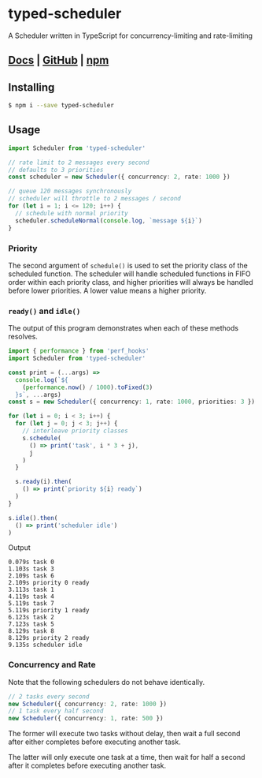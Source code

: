 # typed-scheduler
A Scheduler written in TypeScript for concurrency-limiting and rate-limiting

## [Docs][1] | [GitHub][2] | [npm][3]

[1]: https://patrickroberts.github.io/typed-scheduler
[2]: https://github.com/patrickroberts/typed-scheduler
[3]: https://www.npmjs.com/package/typed-scheduler

## Installing

```sh
$ npm i --save typed-scheduler
```

## Usage

```ts
import Scheduler from 'typed-scheduler'

// rate limit to 2 messages every second
// defaults to 3 priorities
const scheduler = new Scheduler({ concurrency: 2, rate: 1000 })

// queue 120 messages synchronously
// scheduler will throttle to 2 messages / second
for (let i = 1; i <= 120; i++) {
  // schedule with normal priority
  scheduler.scheduleNormal(console.log, `message ${i}`)
}
```

### Priority
The second argument of `schedule()` is used to set the priority class of the scheduled function. The scheduler will handle scheduled functions in FIFO order within each priority class, and higher priorities will always be handled before lower priorities. A lower value means a higher priority.

### `ready()` and `idle()`
The output of this program demonstrates when each of these methods resolves.

```ts
import { performance } from 'perf_hooks'
import Scheduler from 'typed-scheduler'

const print = (...args) =>
  console.log(`${
    (performance.now() / 1000).toFixed(3)
  }s`, ...args)
const s = new Scheduler({ concurrency: 1, rate: 1000, priorities: 3 })

for (let i = 0; i < 3; i++) {
  for (let j = 0; j < 3; j++) {
    // interleave priority classes
    s.schedule(
      () => print('task', i * 3 + j),
      j
    )
  }

  s.ready(i).then(
    () => print(`priority ${i} ready`)
  )
}

s.idle().then(
  () => print('scheduler idle')
)
```

Output

```
0.079s task 0
1.103s task 3
2.109s task 6
2.109s priority 0 ready
3.113s task 1
4.119s task 4
5.119s task 7
5.119s priority 1 ready
6.123s task 2
7.123s task 5
8.129s task 8
8.129s priority 2 ready
9.135s scheduler idle
```

### Concurrency and Rate
Note that the following schedulers do not behave identically.

```ts
// 2 tasks every second
new Scheduler({ concurrency: 2, rate: 1000 })
// 1 task every half second
new Scheduler({ concurrency: 1, rate: 500 })
```

The former will execute two tasks without delay, then wait a full second after either completes before executing another task.

The latter will only execute one task at a time, then wait for half a second after it completes before executing another task.
